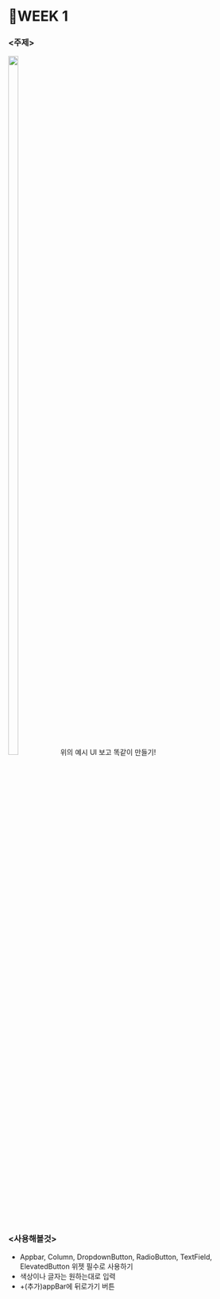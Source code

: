 # 🎯WEEK 1 

### <주제>
<img src="https://user-images.githubusercontent.com/64953591/128670397-ad9d4af4-2d63-4be6-9c78-9d127f0a0a97.png" width="20%" height="60%">
위의 예시 UI 보고 똑같이 만들기!

### <사용해볼것>   
- Appbar, Column, DropdownButton, RadioButton, TextField, ElevatedButton 위젯 필수로 사용하기
- 색상이나 글자는 원하는대로 입력
- +(추가)appBar에 뒤로가기 버튼



